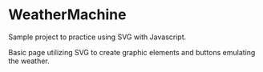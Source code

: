 # WeatherMachine

Sample project to practice using SVG with Javascript. 

Basic page utilizing SVG to create graphic elements and buttons emulating the weather.
